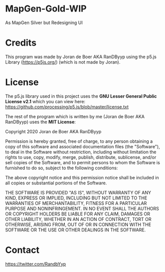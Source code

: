 # MapGen-Gold-WIP
As MapGen Silver but Redesigning UI

# Credits
This program was made by Joran de Boer AKA RanDByyp using the p5.js Library (https://p5js.org/) (which is not made by Joran).

# License
The p5.js library used in this project uses the **GNU Lesser General Public License v2.1** which you can view here:
https://github.com/processing/p5.js/blob/master/license.txt

The rest of the program which is written by me (Joran de Boer AKA RanDByyp) uses the **MIT License**:

Copyright 2020 Joran de Boer AKA RanDByyp

Permission is hereby granted, free of charge, to any person obtaining a copy of this software and associated documentation files (the "Software"), to deal in the Software without restriction, including without limitation the rights to use, copy, modify, merge, publish, distribute, sublicense, and/or sell copies of the Software, and to permit persons to whom the Software is furnished to do so, subject to the following conditions:

The above copyright notice and this permission notice shall be included in all copies or substantial portions of the Software.

THE SOFTWARE IS PROVIDED "AS IS", WITHOUT WARRANTY OF ANY KIND, EXPRESS OR IMPLIED, INCLUDING BUT NOT LIMITED TO THE WARRANTIES OF MERCHANTABILITY, FITNESS FOR A PARTICULAR PURPOSE AND NONINFRINGEMENT. IN NO EVENT SHALL THE AUTHORS OR COPYRIGHT HOLDERS BE LIABLE FOR ANY CLAIM, DAMAGES OR OTHER LIABILITY, WHETHER IN AN ACTION OF CONTRACT, TORT OR OTHERWISE, ARISING FROM, OUT OF OR IN CONNECTION WITH THE SOFTWARE OR THE USE OR OTHER DEALINGS IN THE SOFTWARE.

# Contact

https://twitter.com/RandbYyp
